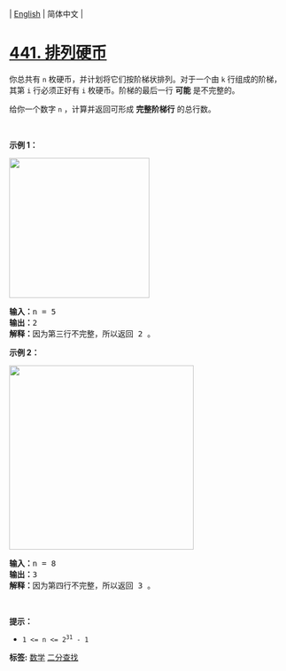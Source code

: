 | [English](README_EN.md) | 简体中文 |

# [441. 排列硬币](https://leetcode.cn/problems/arranging-coins)
<p>你总共有&nbsp;<code>n</code><em>&nbsp;</em>枚硬币，并计划将它们按阶梯状排列。对于一个由 <code>k</code> 行组成的阶梯，其第 <code>i</code><em> </em>行必须正好有 <code>i</code><em> </em>枚硬币。阶梯的最后一行 <strong>可能</strong> 是不完整的。</p>

<p>给你一个数字&nbsp;<code>n</code><em> </em>，计算并返回可形成 <strong>完整阶梯行</strong> 的总行数。</p>

<p>&nbsp;</p>

<p><strong>示例 1：</strong></p>
<img alt="" src="https://assets.leetcode.com/uploads/2021/04/09/arrangecoins1-grid.jpg" style="width: 253px; height: 253px;" />
<pre>
<strong>输入：</strong>n = 5
<strong>输出：</strong>2
<strong>解释：</strong>因为第三行不完整，所以返回 2 。
</pre>

<p><strong>示例 2：</strong></p>
<img alt="" src="https://assets.leetcode.com/uploads/2021/04/09/arrangecoins2-grid.jpg" style="width: 333px; height: 333px;" />
<pre>
<strong>输入：</strong>n = 8
<strong>输出：</strong>3
<strong>解释：</strong>因为第四行不完整，所以返回 3 。
</pre>

<p>&nbsp;</p>

<p><strong>提示：</strong></p>

<ul>
	<li><code>1 &lt;= n &lt;= 2<sup>31</sup> - 1</code></li>
</ul>

**标签:**  [数学](https://leetcode.cn/tag/math) [二分查找](https://leetcode.cn/tag/binary-search) 